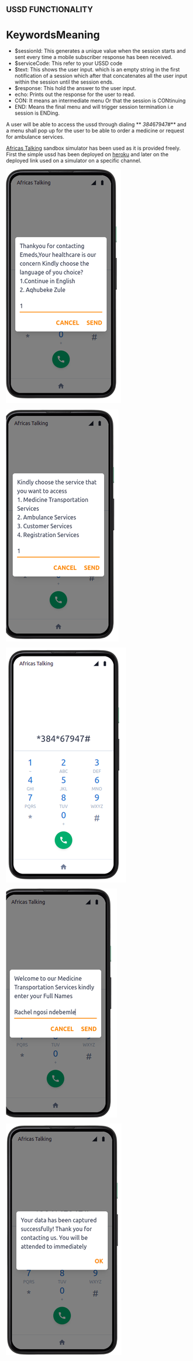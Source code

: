 ## USSD FUNCTIONALITY ##

# KeywordsMeaning #

- $sessionId: This generates a unique value when the session starts and sent every time a mobile subscriber response has been received.
- $serviceCode: This refer to your USSD code
 - $text: This shows the user input. which is an empty string in the first notification of a session which after that concatenates all the user input within the session until the session ends.
- $response: This hold the answer to the user input.
- echo: Prints out the response for the user to read.
- CON: It means an intermediate menu Or that the session is CONtinuing
- END: Means the final menu and will trigger session termination i.e session is ENDing.

A user will be able to access the ussd through dialing ** *384*67947#** and a menu shall pop up for the user to be able to order a medicine or request for ambulance services.

[Africas Talking](https://africastalking.com/)  sandbox simulator has been used  as it is  provided freely. First the simple ussd has been deployed on [heroku](https://ussd-enigma.herokuapp.com/) and later on the deployed link used on a simulator on a specific channel.



![ussdcodepicture](images/opening.png)

![ussdcodepicture](images/service.png)

![ussdcodepicture](images/code.png)

![ussdcodepicture](images/name.png)

![ussdcodepicture](images/attend.png)

